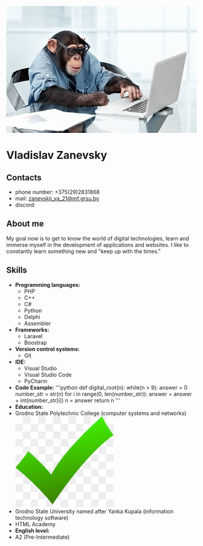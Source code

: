 ![avatarka](./assets/images/avatarka.jpg)
# Vladislav Zanevsky
## **Contacts**
* phone number: +375(29)2831868
* mail: zanevskij_va_21@mf.grsu.by
* discord: 
## **About me**
My goal now is to get to know the world of digital technologies, learn and immerse myself in the development of applications and websites. I like to constantly learn something new and "keep up with the times."
## **Skills**
* **Programming languages:**
    * PHP
    * C++
    * C#
    * Python
    * Delphi
    * Assembler
* **Frameworks:**
    * Laravel
    * Boostrap
* **Version control systems:**
    * Git
* **IDE:**
    * Visual Studio
    * Visual Studio Code
    * PyCharm
* **Code Example:**
'''python
def digital_root(n):
    while(n > 9):
        answer = 0
        number_str = str(n)
        for i in range(0, len(number_str)):
            answer = answer + int(number_str[i])
        n = answer
    return n
'''
* **Education:**
* Grodno State Polytechnic College (computer systems and networks)![complete](./assets/images/icon_green.jpg)
* Grodno State University named after Yanka Kupala (information technology software)
* HTML Academy
* **English level:**
* A2 (Pre-Intermediate)